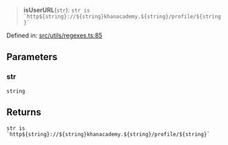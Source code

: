> **isUserURL**(`str`): `` str is `http${string}://${string}khanacademy.${string}/profile/${string}` ``

Defined in: [src/utils/regexes.ts:85](https://github.com/bhavjitChauhan/khan-api/blob/67d30ab4498111952301bcaddbef9a132bf75105/src/utils/regexes.ts#L85)

## Parameters

### str

`string`

## Returns

`` str is `http${string}://${string}khanacademy.${string}/profile/${string}` ``
